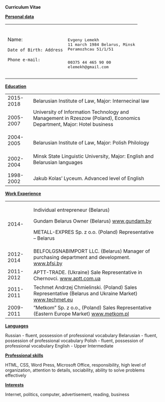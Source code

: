 **Curriculum Vitae**

**<span style="text-decoration:underline;">Personal data</span>**


<table>
  <tr>
   <td>
    Name:
<p>

    Date of Birth: Address
<p>

    Phone e-mail:
   </td>
   <td>




<pre class="prettyprint">
<p>
Evgeny Lemekh 
11 march 1984 Belarus, Minsk
Peramozhcau 51/1/51
<p>
00375 44 465 90 00
elemekh@gmail.com
</pre>


   </td>
  </tr>
</table>


**<span style="text-decoration:underline;">Education</span>**


<table>
  <tr>
   <td>2015-2018
   </td>
   <td>
    Belarusian Institute of Law, Major: Internecinal law 
   </td>
  </tr>
  <tr>
   <td> 2005-2007
   </td>
   <td>
    University of Information Technology and Management in Rzeszow (Poland), Economics Department, Major: Hotel business
<p>

    
   </td>
  </tr>
  <tr>
   <td> 2004-2005
<p>

                    
   </td>
   <td>
    Belarusian Institute of Law, Major: Polish Philology
   </td>
  </tr>
  <tr>
   <td> 2002-2004
   </td>
   <td>
    Minsk State Linguistic University, Major: English and Belarusian languages
<p>

    
   </td>
  </tr>
  <tr>
   <td>
    1998-2002
   </td>
   <td>
    Jakub Kolas’ Lyceum. Advanced level of English
   </td>
  </tr>
</table>



   **<span style="text-decoration:underline;">Work Experience</span>**


<table>
  <tr>
   <td>2014-
   </td>
   <td>
     
Individual entrepreneur (Belarus)
<p>

   Gundam Belarus Owner (Belarus) <a href="https://www.gundam.by">www.gundam.by</a>
<p>

   METALL-EXPRES Sp. z o.o. (Poland) Representative – Belarus
   </td>
  </tr>
  <tr>
   <td>
    2012-2014
   </td>
   <td>
    BELFOLGSNABIMPORT LLC. (Belarus) Manager of purchasing department and development. <a href="http://www.bfsi.by/">www.bfsi.by</a>
   </td>
  </tr>
  <tr>
   <td>
    2011-2012
   </td>
   <td rowspan="2" >
    APTT-TRADE. (Ukraine) Sale Representative in Chernovci. <a href="http://www.aptt.com.ua/">www.aptt.com.ua</a>
   </td>
  </tr>
  <tr>
   <td>
   </td>
  </tr>
  <tr>
   <td>
    2011-2011
   </td>
   <td rowspan="2" >
    Techmet Andrzej Chmielinski. (Poland) Sales Representative (Belarus and Ukraine Market) <a href="http://www.techmet.eu/">www.techmet.eu</a>
   </td>
  </tr>
  <tr>
   <td>
   </td>
  </tr>
  <tr>
   <td>
    2009- 2011
   </td>
   <td>
    ”Metkom” Sp. z o.o., (Poland) Sales Representative (Eastern Europe Market) <a href="http://www.metkom.pl/">www.metkom.pl</a>
   </td>
  </tr>
</table>


**<span style="text-decoration:underline;">Languages</span>**



Russian - fluent, possession of professional vocabulary
Belarusian - fluent, possession of professional vocabulary
Polish - fluent, possession of professional vocabulary 
English - Upper Intermediate



**<span style="text-decoration:underline;">Professional skills</span>**


HTML, CSS, Word Press, Microsoft Office, responsibility, high level of organization, attention to details, sociability, ability to solve problems effectively





**<span style="text-decoration:underline;">Interests</span>**



Internet, politics, computer, advertisement, reading, business 



